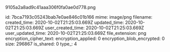 9105a2a8ad9c41aaa306f0fa0ae0d778.png

id: 7bca7193c05243bab7e0ae846c01b166
mime: image/png
filename: 
created_time: 2020-10-02T21:25:03.669Z
updated_time: 2020-10-02T21:25:03.669Z
user_created_time: 2020-10-02T21:25:03.669Z
user_updated_time: 2020-10-02T21:25:03.669Z
file_extension: png
encryption_cipher_text: 
encryption_applied: 0
encryption_blob_encrypted: 0
size: 296867
is_shared: 0
type_: 4